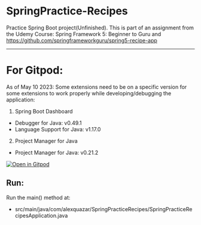 # SpringPractice-Recipes
Practice Spring Boot project(Unfinished). This is part of an assignment from the Udemy Course: Spring Framework 5: Beginner to Guru and https://github.com/springframeworkguru/spring5-recipe-app

---
 # For Gitpod:

As of May 10 2023: Some extensions need to be on a specific version for some extensions to work properly while developing/debugging the application:

1. Spring Boot Dashboard

- Debugger for Java: v0.49.1
- Language Support for Java: v1.17.0

2. Project Manager for Java
- Project Manager for Java: v0.21.2 

[![Open in Gitpod](https://gitpod.io/button/open-in-gitpod.svg)](https://gitpod.io/#https://github.com/bryanmonterrosa/SpringPractice-Recipes)

## Run:
Run the main() method at:
- src/main/java/com/alexquazar/SpringPracticeRecipes/SpringPracticeRecipesApplication.java
